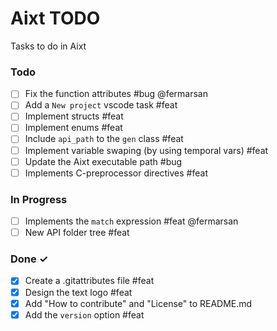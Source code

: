 # Aixt TODO

Tasks to do in Aixt 

### Todo

- [ ] Fix the function attributes #bug @fermarsan
- [ ] Add a `New project` vscode task #feat
- [ ] Implement structs #feat
- [ ] Implement enums #feat
- [ ] Include `api_path` to the `gen` class #feat
- [ ] Implement variable swaping (by using temporal vars) #feat
- [ ] Update the Aixt executable path #bug
- [ ] Implements C-preprocessor directives #feat

### In Progress

- [ ] Implements the `match` expression #feat @fermarsan
- [ ] New API folder tree #feat
   
### Done ✓

- [x] Create a .gitattributes file #feat
- [x] Design the text logo #feat
- [x] Add "How to contribute" and "License" to README.md
- [x] Add the `version` option #feat